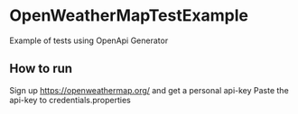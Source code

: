 # OpenWeatherMapTestExample

Example of tests using OpenApi Generator

## How to run

Sign up https://openweathermap.org/ and get a personal api-key
Paste the api-key to credentials.properties
